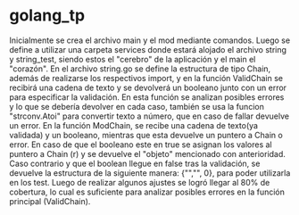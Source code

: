 # golang_tp

Inicialmente se crea el archivo main y el mod mediante comandos. Luego se define a utilizar una carpeta services donde estará alojado el archivo string y string_test, siendo estos el "cerebro" de la aplicación y el main el "corazón".
En el archivo string.go se define la estructura de tipo Chain, además de realizarse los respectivos import, y en la función ValidChain se recibirá una cadena de texto y se devolverá un booleano junto con un error para especificar la validación.
En esta función se analizan posibles errores y lo que se debería devolver en cada caso, también se usa la funcion "strconv.Atoi" para convertir texto a número, que en caso de fallar devuelve un error.
En la función ModChain, se recibe una cadena de texto(ya validada) y un booleano, mientras que esta devuelve un puntero a Chain o error. En caso de que el booleano este en true se asignan los valores al puntero a Chain (r) y se devuelve el "objeto" mencionado con anterioridad.
Caso contrario y que el boolean llegue en false tras la validación, se devuelve la estructura de la siguiente manera: {"","", 0}, para poder utilizarla en los test.
Luego de realizar algunos ajustes se logró llegar al 80% de cobertura, lo cual es suficiente para analizar posibles errores en la función principal (ValidChain).

